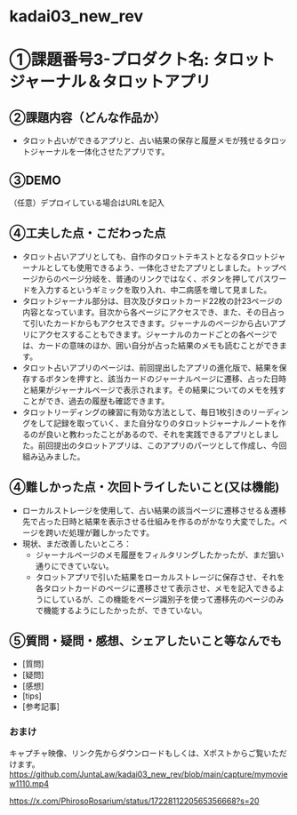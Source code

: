 # kadai03_new_rev

# ①課題番号3-プロダクト名: タロットジャーナル＆タロットアプリ


## ②課題内容（どんな作品か）
- タロット占いができるアプリと、占い結果の保存と履歴メモが残せるタロットジャーナルを一体化させたアプリです。

## ③DEMO
（任意）デプロイしている場合はURLを記入

## ④工夫した点・こだわった点
- タロット占いアプリとしても、自作のタロットテキストとなるタロットジャーナルとしても使用できるよう、一体化させたアプリとしました。トップページからのページ分岐を、普通のリンクではなく、ボタンを押してパスワードを入力するというギミックを取り入れ、中二病感を増して見ました。
- タロットジャーナル部分は、目次及びタロットカード22枚の計23ページの内容となっています。目次から各ページにアクセスでき、また、その日占って引いたカードからもアクセスできます。ジャーナルのページから占いアプリにアクセスすることもできます。ジャーナルのカードごとの各ページでは、カードの意味のほか、囲い自分が占った結果のメモも読むことができます。 
- タロット占いアプリのページは、前回提出したアプリの進化版で、結果を保存するボタンを押すと、該当カードのジャーナルページに遷移、占った日時と結果がジャーナルページで表示されます。その結果についてのメモを残すことができ、過去の履歴も確認できます。
- タロットリーディングの練習に有効な方法として、毎日1枚引きのリーディングをして記録を取っていく、また自分なりのタロットジャーナルノートを作るのが良いと教わったことがあるので、それを実践できるアプリとしました。前回提出のタロットアプリは、このアプリのパーツとして作成し、今回組み込みました。


## ④難しかった点・次回トライしたいこと(又は機能)
- ローカルストレージを使用して、占い結果の該当ページに遷移させる＆遷移先で占った日時と結果を表示させる仕組みを作るのがかなり大変でした。ページを跨いだ処理が難しかったです。
- 現状、まだ改善したいところ：
  - ジャーナルページのメモ履歴をフィルタリングしたかったが、まだ狙い通りにできていない。
  -  タロットアプリで引いた結果をローカルストレージに保存させ、それを各タロットカードのページに遷移させて表示させ、メモを記入できるようにしているが、この機能をページ識別子を使って遷移先のページのみで機能するようにしたかったが、できていない。

## ⑤質問・疑問・感想、シェアしたいこと等なんでも
- [質問]
- [疑問]
- [感想]
- [tips]
- [参考記事]


### おまけ
キャプチャ映像、リンク先からダウンロードもしくは、Xポストからご覧いただけます。
https://github.com/JuntaLaw/kadai03_new_rev/blob/main/capture/mymoview1110.mp4

https://x.com/PhirosoRosarium/status/1722811220565356668?s=20
